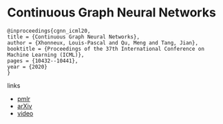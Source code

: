 # Continuous Graph Neural Networks

```
@inproceedings{cgnn_icml20,
title = {Continuous Graph Neural Networks},
author = {Xhonneux, Louis-Pascal and Qu, Meng and Tang, Jian},
booktitle = {Proceedings of the 37th International Conference on Machine Learning (ICML)},
pages = {10432--10441},
year = {2020}
}
```

links
- [pmlr](http://proceedings.mlr.press/v119/xhonneux20a.html)
- [arXiv](https://arxiv.org/abs/1912.00967)
- [video](https://slideslive.com/38928171)
